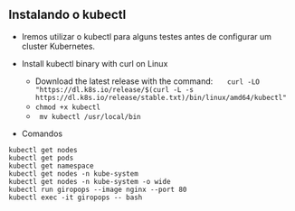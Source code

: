 ## Instalando o kubectl

* Iremos utilizar o kubectl para alguns testes antes de configurar um cluster Kubernetes.

* Install kubectl binary with curl on Linux 
    * Download the latest release with the command:
    ```    curl -LO "https://dl.k8s.io/release/$(curl -L -s https://dl.k8s.io/release/stable.txt)/bin/linux/amd64/kubectl" ```
    *  ``` chmod +x kubectl  ```
    * ```  mv kubectl /usr/local/bin ```


* Comandos 

```kubectl get nodes ``` </br>
```kubectl get pods ``` </br>
```kubectl get namespace ``` </br>
```kubectl get nodes -n kube-system``` </br>
```kubectl get nodes -n kube-system -o wide``` </br>
```kubectl run giropops --image nginx --port 80```</br>
```kubectl exec -it giropops -- bash```